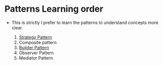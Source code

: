 # Patterns Learning order

- This is strictly I prefer to learn the patterns to understand concepts more clear.

  1. [Strategy Pattern](./behavioral/strategy-pattern.md)
  2. Composite pattern
  3. [Builder Pattern](./creational/builder-pattern.md)
  4. Observer Pattern
  5. Mediator Pattern
